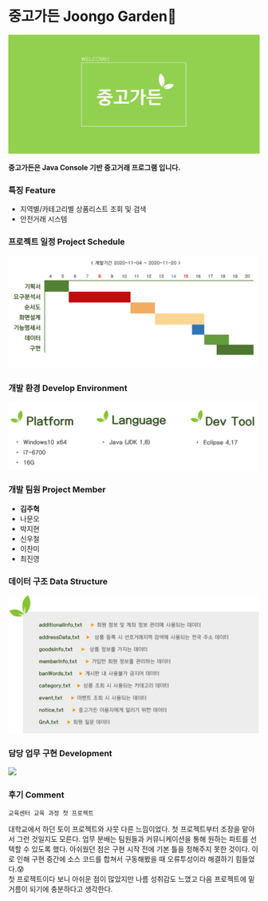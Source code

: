 # 중고가든 Joongo Garden🏡

<img src="images/garden.png">

__중고가든은 Java Console 기반 중고거래 프로그램 입니다.__

### 특징 Feature
+ 지역별/카테고리별 상품리스트 조회 및 검색
+ 안전거래 시스템

### 프로젝트 일정 Project Schedule
<img src="images/schedule.png" width="500">

### 개발 환경 Develop Environment
<img src="images/dev_env.png" width="500">

### 개발 팀원 Project Member
+ __김주혁__
+ 나문오
+ 박지현
+ 신우철
+ 이찬미
+ 최진영

### 데이터 구조 Data Structure
<img src="images/data_structure.png" width="600">

### 담당 업무 구현 Development
<img src="images/development.png">

### 후기 Comment
    교육센터 교육 과정 첫 프로젝트
  대학교에서 하던 토이 프로젝트와 사뭇 다른 느낌이었다. 첫 프로젝트부터 조장을 맡아서 그런 것일지도 모른다. 업무 분배는 팀원들과 커뮤니케이션을 통해 원하는 파트를 선택할 수 있도록 했다. 아쉬웠던 점은 구현 시작 전에 기본 틀을 정해주지 못한 것이다. 이로 인해 구현 중간에 소스 코드를 합쳐서 구동해봤을 때 오류투성이라 해결하기 힘들었다.😰   
첫 프로젝트이다 보니 아쉬운 점이 많았지만 나름 성취감도 느꼈고 다음 프로젝트에 밑거름이 되기에 충분하다고 생각한다.
